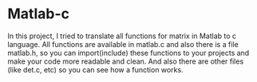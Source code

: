 # Matlab-c
In this project, I tried to translate all functions for matrix in Matlab to c language.
All functions are available in matlab.c and also there is a file matlab.h, so you can import(include) these functions to your projects and make your code more readable and clean.
And also there are other files (like det.c, etc) so you can see how a function works.
